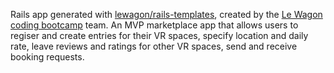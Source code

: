 Rails app generated with [lewagon/rails-templates](https://github.com/lewagon/rails-templates), created by the [Le Wagon coding bootcamp](https://www.lewagon.com) team. An MVP marketplace app that allows users to regiser and create entries for their VR spaces, specify location and daily rate, leave reviews and ratings for other VR spaces, send and receive booking requests. 
